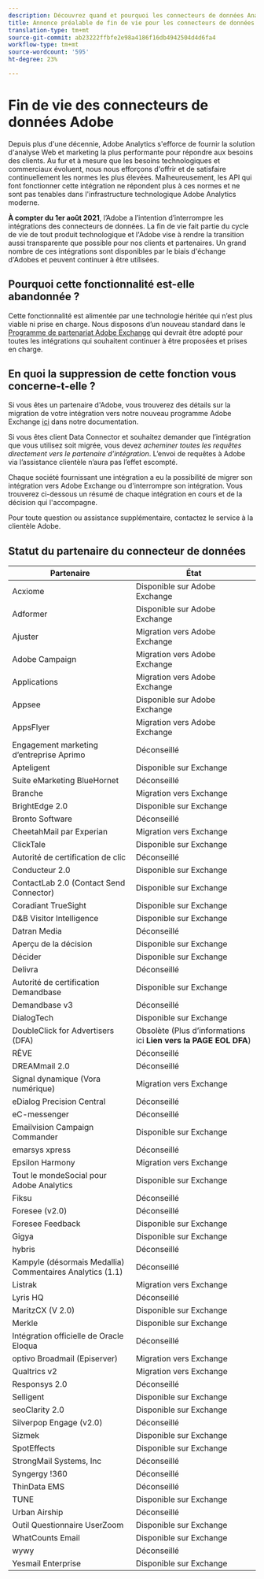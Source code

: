 ```yaml
---
description: Découvrez quand et pourquoi les connecteurs de données Analytics seront bientôt en fin de vie.
title: Annonce préalable de fin de vie pour les connecteurs de données Analytics
translation-type: tm+mt
source-git-commit: ab23222ffbfe2e98a4186f16db4942504d4d6fa4
workflow-type: tm+mt
source-wordcount: '595'
ht-degree: 23%

---
```



# Fin de vie des connecteurs de données Adobe

Depuis plus d&#39;une décennie, Adobe Analytics s&#39;efforce de fournir la solution d&#39;analyse Web et marketing la plus performante pour répondre aux besoins des clients. Au fur et à mesure que les besoins technologiques et commerciaux évoluent, nous nous efforçons d&#39;offrir et de satisfaire continuellement les normes les plus élevées.  Malheureusement, les API qui font fonctionner cette intégration ne répondent plus à ces normes et ne sont pas tenables dans l&#39;infrastructure technologique Adobe Analytics moderne.

**À compter du 1er août 2021**, l’Adobe a l’intention d’interrompre les intégrations des connecteurs de données. La fin de vie fait partie du cycle de vie de tout produit technologique et l&#39;Adobe vise à rendre la transition aussi transparente que possible pour nos clients et partenaires. Un grand nombre de ces intégrations sont disponibles par le biais d&#39;échange d&#39;Adobes et peuvent continuer à être utilisées.

## Pourquoi cette fonctionnalité est-elle abandonnée ?

Cette fonctionnalité est alimentée par une technologie héritée qui n’est plus viable ni prise en charge. Nous disposons d’un nouveau standard dans le [Programme de partenariat Adobe Exchange](https://partners.adobe.com/exchangeprogram/experiencecloud) qui devrait être adopté pour toutes les intégrations qui souhaitent continuer à être proposées et prises en charge.

## En quoi la suppression de cette fonction vous concerne-t-elle ?

Si vous êtes un partenaire d&#39;Adobe, vous trouverez des détails sur la migration de votre intégration vers notre nouveau programme Adobe Exchange [ici](https://adobeexchangeec.zendesk.com/hc/en-us/articles/360003867071-Adobe-Analytics-Integration-Tools) dans notre documentation.

Si vous êtes client Data Connector et souhaitez demander que l’intégration que vous utilisez soit migrée, vous devez *acheminer toutes les requêtes directement vers le partenaire d’intégration*. L’envoi de requêtes à Adobe via l’assistance clientèle n’aura pas l’effet escompté.

Chaque société fournissant une intégration a eu la possibilité de migrer son intégration vers Adobe Exchange ou d&#39;interrompre son intégration. Vous trouverez ci-dessous un résumé de chaque intégration en cours et de la décision qui l&#39;accompagne.

Pour toute question ou assistance supplémentaire, contactez le service à la clientèle Adobe.

## Statut du partenaire du connecteur de données

| Partenaire | État |
| --- | --- |
| Acxiome | Disponible sur Adobe Exchange |
| Adformer | Disponible sur Adobe Exchange |
| Ajuster | Migration vers Adobe Exchange |
| Adobe Campaign | Migration vers Adobe Exchange |
| Applications | Migration vers Adobe Exchange |
| Appsee | Disponible sur Adobe Exchange |
| AppsFlyer | Migration vers Adobe Exchange |
| Engagement marketing d’entreprise Aprimo | Déconseillé |
| Apteligent | Disponible sur Exchange |
| Suite eMarketing BlueHornet | Déconseillé |
| Branche | Migration vers Exchange |
| BrightEdge 2.0 | Disponible sur Exchange |
| Bronto Software | Déconseillé |
| CheetahMail par Experian | Migration vers Exchange |
| ClickTale | Disponible sur Exchange |
| Autorité de certification de clic | Déconseillé |
| Conducteur 2.0 | Disponible sur Exchange |
| ContactLab 2.0 (Contact Send Connector) | Disponible sur Exchange |
| Coradiant TrueSight | Disponible sur Exchange |
|  D&amp;B Visitor Intelligence | Disponible sur Exchange |
| Datran Media | Déconseillé |
| Aperçu de la décision | Disponible sur Exchange |
| Décider | Disponible sur Exchange |
| Delivra | Déconseillé |
| Autorité de certification Demandbase | Disponible sur Exchange |
| Demandbase v3 | Déconseillé |
| DialogTech | Disponible sur Exchange |
| DoubleClick for Advertisers (DFA) | Obsolète (Plus d’informations ici **Lien vers la PAGE EOL DFA**) |
| RÊVE | Déconseillé |
| DREAMmail 2.0 | Déconseillé |
| Signal dynamique (Vora numérique) | Migration vers Exchange |
| eDialog Precision Central | Déconseillé |
| eC-messenger | Déconseillé |
| Emailvision Campaign Commander | Disponible sur Exchange |
| emarsys xpress | Déconseillé |
| Epsilon Harmony | Migration vers Exchange |
| Tout le mondeSocial pour Adobe Analytics | Disponible sur Exchange |
| Fiksu | Déconseillé |
| Foresee (v2.0) | Déconseillé |
| Foresee Feedback | Disponible sur Exchange |
| Gigya | Disponible sur Exchange |
| hybris | Déconseillé |
| Kampyle (désormais Medallia) Commentaires Analytics (1.1) | Déconseillé |
| Listrak | Migration vers Exchange |
| Lyris HQ | Déconseillé |
| MaritzCX (V 2.0) | Disponible sur Exchange |
| Merkle | Disponible sur Exchange |
| Intégration officielle de Oracle Eloqua | Déconseillé |
| optivo Broadmail (Episerver) | Migration vers Exchange |
| Qualtrics v2 | Migration vers Exchange |
| Responsys 2.0 | Déconseillé |
| Selligent | Disponible sur Exchange |
| seoClarity 2.0 | Disponible sur Exchange |
| Silverpop Engage (v2.0) | Déconseillé |
| Sizmek | Disponible sur Exchange |
| SpotEffects | Disponible sur Exchange |
| StrongMail Systems, Inc | Déconseillé |
| Syngergy !360 | Déconseillé |
| ThinData EMS | Déconseillé |
| TUNE | Disponible sur Exchange |
| Urban Airship | Déconseillé |
| Outil Questionnaire UserZoom | Disponible sur Exchange |
| WhatCounts Email | Disponible sur Exchange |
| wywy | Déconseillé |
| Yesmail Enterprise | Disponible sur Exchange |
